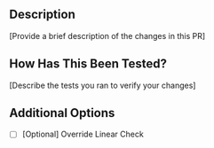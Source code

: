 ## Description

[Provide a brief description of the changes in this PR]

## How Has This Been Tested?

[Describe the tests you ran to verify your changes]

## Additional Options

- [ ] [Optional] Override Linear Check
